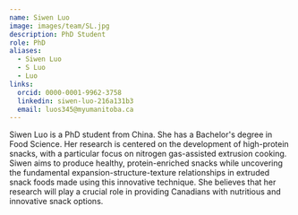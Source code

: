 ```yaml
---
name: Siwen Luo
image: images/team/SL.jpg
description: PhD Student
role: PhD
aliases:
  - Siwen Luo
  - S Luo
  - Luo
links:
  orcid: 0000-0001-9962-3758
  linkedin: siwen-luo-216a131b3
  email: luos345@myumanitoba.ca
---
```

Siwen Luo is a PhD student from China. She has a Bachelor's degree in Food Science. Her research is centered on the development of high-protein snacks, with a particular focus on nitrogen gas-assisted extrusion cooking. Siwen aims to produce healthy, protein-enriched snacks while uncovering the fundamental expansion-structure-texture relationships in extruded snack foods made using this innovative technique. She believes that her research will play a crucial role in providing Canadians with nutritious and innovative snack options.
